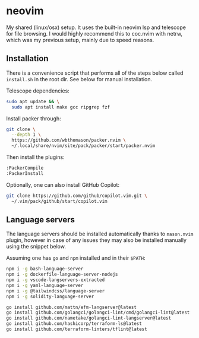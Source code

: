# neovim

My shared (linux/osx) setup. It uses the built-in neovim lsp and telescope for
file browsing. I would highly recommend this to coc.nvim with netrw, which was
my previous setup, mainly due to speed reasons. 

## Installation

There is a convenience script that performs all of the steps below called
`install.sh` in the root dir. See below for manual installation.

Telescope dependencies:

```sh
sudo apt update && \
  sudo apt install make gcc ripgrep fzf
```

Install packer through:

```sh
git clone \
  --depth 1 \
  https://github.com/wbthomason/packer.nvim \
  ~/.local/share/nvim/site/pack/packer/start/packer.nvim
```

Then install the plugins:

```sh
:PackerCompile
:PackerInstall
```

Optionally, one can also install GitHub Copilot:

```sh
git clone https://github.com/github/copilot.vim.git \
  ~/.vim/pack/github/start/copilot.vim
```

## Language servers

The language servers should be installed automatically thanks to `mason.nvim`
plugin, however in case of any issues they may also be installed manually using
the snippet below.

Assuming one has `go` and `npm` installed and in their `$PATH`:

```sh
npm i -g bash-language-server 
npm i -g dockerfile-language-server-nodejs 
npm i -g vscode-langservers-extracted 
npm i -g yaml-language-server
npm i -g @tailwindcss/language-server
npm i -g solidity-language-server

go install github.com/mattn/efm-langserver@latest 
go install github.com/golangci/golangci-lint/cmd/golangci-lint@latest
go install github.com/nametake/golangci-lint-langserver@latest
go install github.com/hashicorp/terraform-ls@latest
go install github.com/terraform-linters/tflint@latest
```
